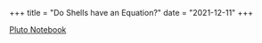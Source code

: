 +++
title = "Do Shells have an Equation?"
date = "2021-12-11"
+++

[Pluto Notebook](/pluto_notebooks/shell_notebook)
